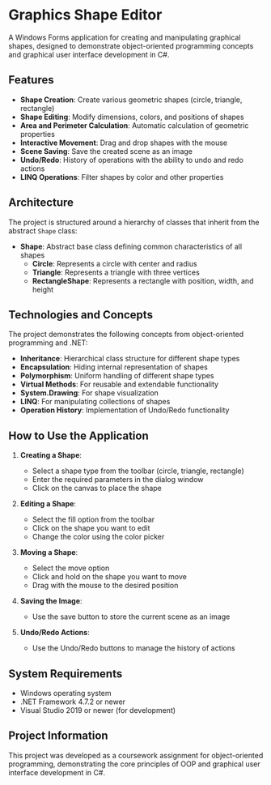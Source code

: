 # Graphics Shape Editor

A Windows Forms application for creating and manipulating graphical shapes, designed to demonstrate object-oriented programming concepts and graphical user interface development in C#.

## Features

- **Shape Creation**: Create various geometric shapes (circle, triangle, rectangle)
- **Shape Editing**: Modify dimensions, colors, and positions of shapes
- **Area and Perimeter Calculation**: Automatic calculation of geometric properties
- **Interactive Movement**: Drag and drop shapes with the mouse
- **Scene Saving**: Save the created scene as an image
- **Undo/Redo**: History of operations with the ability to undo and redo actions
- **LINQ Operations**: Filter shapes by color and other properties

## Architecture

The project is structured around a hierarchy of classes that inherit from the abstract `Shape` class:

- **Shape**: Abstract base class defining common characteristics of all shapes
  - **Circle**: Represents a circle with center and radius
  - **Triangle**: Represents a triangle with three vertices
  - **RectangleShape**: Represents a rectangle with position, width, and height

## Technologies and Concepts

The project demonstrates the following concepts from object-oriented programming and .NET:

- **Inheritance**: Hierarchical class structure for different shape types
- **Encapsulation**: Hiding internal representation of shapes
- **Polymorphism**: Uniform handling of different shape types
- **Virtual Methods**: For reusable and extendable functionality
- **System.Drawing**: For shape visualization
- **LINQ**: For manipulating collections of shapes
- **Operation History**: Implementation of Undo/Redo functionality

## How to Use the Application

1. **Creating a Shape**:
   - Select a shape type from the toolbar (circle, triangle, rectangle)
   - Enter the required parameters in the dialog window
   - Click on the canvas to place the shape

2. **Editing a Shape**:
   - Select the fill option from the toolbar
   - Click on the shape you want to edit
   - Change the color using the color picker

3. **Moving a Shape**:
   - Select the move option
   - Click and hold on the shape you want to move
   - Drag with the mouse to the desired position

4. **Saving the Image**:
   - Use the save button to store the current scene as an image

5. **Undo/Redo Actions**:
   - Use the Undo/Redo buttons to manage the history of actions

## System Requirements

- Windows operating system
- .NET Framework 4.7.2 or newer
- Visual Studio 2019 or newer (for development)

## Project Information

This project was developed as a coursework assignment for object-oriented programming, demonstrating the core principles of OOP and graphical user interface development in C#.
